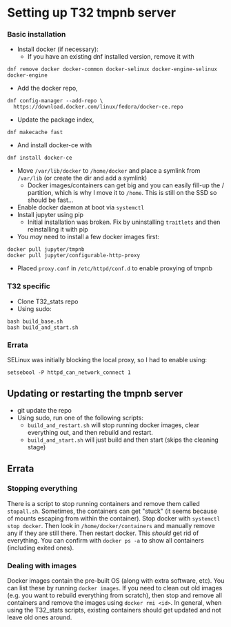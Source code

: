 # Setting up T32 tmpnb server

### Basic installation

* Install docker (if necessary):
  * If you have an existing dnf installed version, remove it with
```
dnf remove docker docker-common docker-selinux docker-engine-selinux docker-engine
```
  * Add the docker repo,
```
dnf config-manager --add-repo \
  https://download.docker.com/linux/fedora/docker-ce.repo
```
  * Update the package index,
```
dnf makecache fast
```
  * And install docker-ce with
```
dnf install docker-ce
```
  * Move `/var/lib/docker` to `/home/docker` and place a symlink from `/var/lib` (or create the dir and add a symlink)
    * Docker images/containers can get big and you can easily fill-up the / partition,
    which is why I move it to `/home`.  This is still on the SSD so should be fast...
* Enable docker daemon at boot via `systemctl`
* Install jupyter using pip
  * Initial installation was broken.  Fix by uninstalling `traitlets` and then reinstalling it with pip
* You _may_ need to install a few docker images first:
```
docker pull jupyter/tmpnb
docker pull jupyter/configurable-http-proxy
```
* Placed `proxy.conf` in `/etc/httpd/conf.d` to enable proxying of tmpnb

### T32 specific

* Clone T32_stats repo
* Using sudo:
```
bash build_base.sh
bash build_and_start.sh
```

### Errata

SELinux was initially blocking the local proxy, so I had to enable using:
```
setsebool -P httpd_can_network_connect 1
```

## Updating or restarting the tmpnb server

* git update the repo
* Using sudo, run one of the following scripts:
  * `build_and_restart.sh` will stop running docker images, clear everything out, and then rebuild and restart.
  * `build_and_start.sh` will just build and then start (skips the cleaning stage)

## Errata

### Stopping everything
There is a script to stop running containers and remove them called `stopall.sh`.  Sometimes,
the containers can get "stuck" (it seems because of mounts escaping from within the container).  Stop docker with `systemctl stop docker`.  Then look in `/home/docker/containers` and manually remove any if they are still there.  Then restart docker.  This _should_ get rid of everything.  You can confirm with `docker ps -a` to show all containers (including exited ones).

### Dealing with images
Docker images contain the pre-built OS (along with extra software, etc).  You can list these by running `docker images`.  If you need to clean out old images (e.g. you want to rebuild everything from scratch), then stop and remove all containers and remove the images using `docker rmi <id>`.  In general, when using the T32_stats scripts, existing containers should get updated and not leave old ones around.
